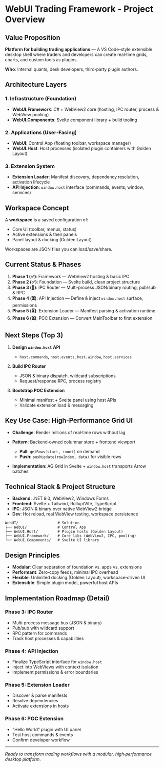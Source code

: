 # WebUI Trading Framework - Project Overview

## Value Proposition

**Platform for building trading applications** — A VS Code–style extensible desktop shell where traders and developers can create real‑time grids, charts, and custom tools as plugins.

**Who**: Internal quants, desk developers, third‑party plugin authors.

## Architecture Layers

### 1. Infrastructure (Foundation)

* **WebUI.Framework**: C# + WebView2 core (hosting, IPC router, process & WebView pooling)
* **WebUI.Components**: Svelte component library + build tooling

### 2. Applications (User‑Facing)

* **WebUI**: Control App (floating toolbar, workspace manager)
* **WebUI.Host**: Host processes (isolated plugin containers with Golden Layout)

### 3. Extension System

* **Extension Loader**: Manifest discovery, dependency resolution, activation lifecycle
* **API Injection**: `window.host` interface (commands, events, window, services)

## Workspace Concept

A **workspace** is a saved configuration of:

* Core UI (toolbar, menus, status)
* Active extensions & their panels
* Panel layout & docking (Golden Layout)

Workspaces are JSON files you can load/save/share.

## Current Status & Phases

1. **Phase 1 (✅)**: Framework — WebView2 hosting & basic IPC
2. **Phase 2 (✅)**: Foundation — Svelte build, clean project structure
3. **Phase 3 (🔄)**: IPC Router — Multi‑process JSON/binary routing, pub/sub & RPC
4. **Phase 4 (⏳)**: API Injection — Define & inject `window.host` surface, permissions
5. **Phase 5 (⏳)**: Extension Loader — Manifest parsing & activation runtime
6. **Phase 6 (⏳)**: POC Extension — Convert MainToolbar to first extension

## Next Steps (Top 3)

1. **Design `window.host` API**

   * `host.commands`, `host.events`, `host.window`, `host.services`
2. **Build IPC Router**

   * JSON & binary dispatch, wildcard subscriptions
   * Request/response RPC, process registry
3. **Bootstrap POC Extension**

   * Minimal manifest + Svelte panel using host APIs
   * Validate extension load & messaging

## Key Use Case: High‑Performance Grid UI

* **Challenge**: Render millions of real‑time rows without lag
* **Pattern**: Backend‑owned columnar store + frontend viewport

  * **Pull**: `getRows(start, count)` on demand
  * **Push**: `pushUpdate(rowIndex, data)` for visible rows
* **Implementation**: AG Grid in Svelte + `window.host` transports Arrow batches

## Technical Stack & Project Structure

* **Backend**: .NET 9.0, WebView2, Windows Forms
* **Frontend**: Svelte + Tailwind, Rollup/Vite, TypeScript
* **IPC**: JSON & binary over native WebView2 bridge
* **Dev**: Hot reload, real WebView testing, workspace persistence

```
WebUI/                  # Solution
├── WebUI/              # Control App
├── WebUI.Host/         # Plugin hosts (Golden Layout)
├── WebUI.Framework/    # Core libs (WebView2, IPC, pooling)
└── WebUI.Components/   # Svelte UI library
```

## Design Principles

* **Modular**: Clear separation of foundation vs. apps vs. extensions
* **Performant**: Zero‑copy feeds, minimal IPC overhead
* **Flexible**: Unlimited docking (Golden Layout), workspace‑driven UI
* **Extensible**: Simple plugin model, powerful host APIs

## Implementation Roadmap (Detail)

### Phase 3: IPC Router

* Multi‑process message bus (JSON & binary)
* Pub/sub with wildcard support
* RPC pattern for commands
* Track host processes & capabilities

### Phase 4: API Injection

* Finalize TypeScript interface for `window.host`
* Inject into WebViews with context isolation
* Implement permissions & error boundaries

### Phase 5: Extension Loader

* Discover & parse manifests
* Resolve dependencies
* Activate extensions in hosts

### Phase 6: POC Extension

* "Hello World" plugin with UI panel
* Test host commands & events
* Confirm developer workflow

---

*Ready to transform trading workflows with a modular, high‑performance desktop platform.*
